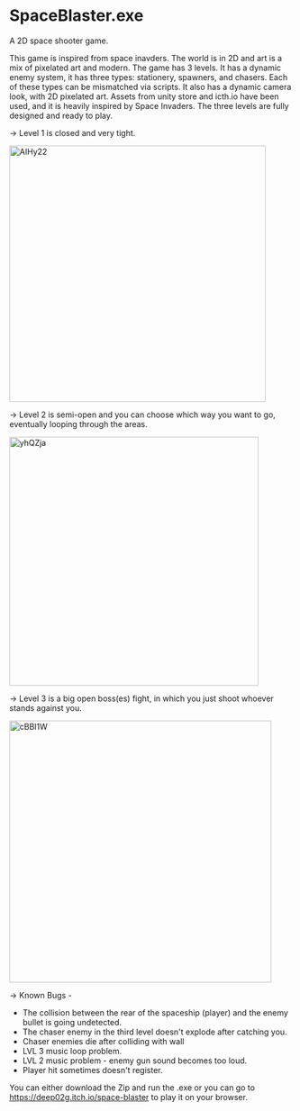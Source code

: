 # SpaceBlaster.exe
A 2D space shooter game.

This game is inspired from space inavders. The world is in 2D and art is a mix of pixelated art and modern. 
The game has 3 levels.  It has a dynamic enemy system, it has three types: stationery, spawners, and chasers. Each of these types can be mismatched via scripts.
It also has a dynamic camera look, with 2D pixelated art. Assets from unity store and icth.io have been used, and it is heavily inspired by Space Invaders.
The three levels are fully designed and ready to play.




-> Level 1 is closed and very tight.
 

<img width="455" alt="AIHy22" src="https://github.com/deep02g/SpaceBlaster.exe/assets/63899250/21814365-60ff-483b-af28-f40ee176065a">


-> Level 2 is semi-open and you can choose which way you want to go, eventually looping through the areas.  

<img width="442" alt="yhQZja" src="https://github.com/deep02g/SpaceBlaster.exe/assets/63899250/26c4e207-5ecf-4089-8a36-5e91ada146b6">



-> Level 3 is a big open boss(es) fight, in which you just shoot whoever stands against you. 

<img width="465" alt="cBBI1W" src="https://github.com/deep02g/SpaceBlaster.exe/assets/63899250/0faf0124-58c7-46c2-abea-4aa473e82140">



-> Known Bugs - 

 - The collision between the rear of the spaceship (player) and the enemy bullet is going undetected. 
 - The chaser enemy in the third level doesn't explode after catching you.
 - Chaser enemies die after colliding with wall
 - LVL 3 music loop problem.
 - LVL 2 music problem - enemy gun sound becomes too loud.
 - Player hit sometimes doesn't register. 


You can either download the Zip and run the .exe or you can go to https://deep02g.itch.io/space-blaster to play it on your browser. 





